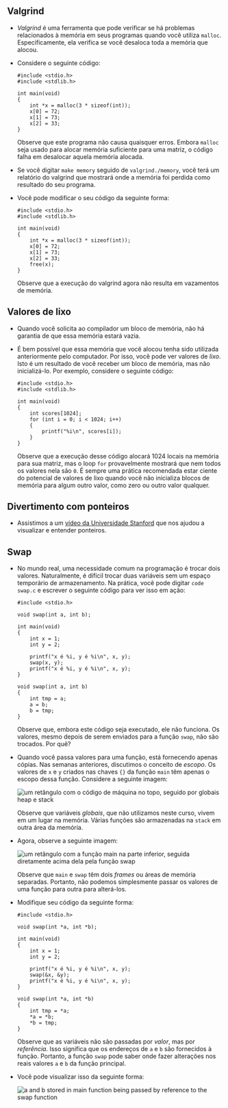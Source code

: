 Valgrind
--------

*   _Valgrind_ é uma ferramenta que pode verificar se há problemas relacionados à memória em seus programas quando você utiliza `malloc`. Especificamente, ela verifica se você desaloca toda a memória que alocou.
*   Considere o seguinte código:
    
        #include <stdio.h>
        #include <stdlib.h>
        
        int main(void)
        {
            int *x = malloc(3 * sizeof(int));
            x[0] = 72;
            x[1] = 73;
            x[2] = 33;
        }
        
    Observe que este programa não causa quaisquer erros. Embora `malloc` seja usado para alocar memória suficiente para uma matriz, o código falha em desalocar aquela memória alocada.
    
*   Se você digitar `make memory` seguido de `valgrind./memory`, você terá um relatório do valgrind que mostrará onde a memória foi perdida como resultado do seu programa.
*   Você pode modificar o seu código da seguinte forma:

        #include <stdio.h>
        #include <stdlib.h>
        
        int main(void)
        {
            int *x = malloc(3 * sizeof(int));
            x[0] = 72;
            x[1] = 73;
            x[2] = 33;
            free(x);
        }
        
    Observe que a execução do valgrind agora não resulta em vazamentos de memória.
    

Valores de lixo
--------------

*   Quando você solicita ao compilador um bloco de memória, não há garantia de que essa memória estará vazia.
*   É bem possível que essa memória que você alocou tenha sido utilizada anteriormente pelo computador. Por isso, você pode ver valores de _lixo_. Isto é um resultado de você receber um bloco de memória, mas não inicializá-lo. Por exemplo, considere o seguinte código:

        #include <stdio.h>
        #include <stdlib.h>
        
        int main(void)
        {
            int scores[1024];
            for (int i = 0; i < 1024; i++)
            {
                printf("%i\n", scores[i]);
            }
        }
        
    Observe que a execução desse código alocará 1024 locais na memória para sua matriz, mas o loop `for` provavelmente mostrará que nem todos os valores nela são `0`. É sempre uma prática recomendada estar ciente do potencial de valores de lixo quando você não inicializa blocos de memória para algum outro valor, como zero ou outro valor qualquer.
    

Divertimento com ponteiros
--------------------------

*   Assistimos a um [vídeo da Universidade Stanford](https://www.youtube.com/watch?v=5VnDaHBi8dM) que nos ajudou a visualizar e entender ponteiros.

Swap
----

*   No mundo real, uma necessidade comum na programação é trocar dois valores. Naturalmente, é difícil trocar duas variáveis sem um espaço temporário de armazenamento. Na prática, você pode digitar `code swap.c` e escrever o seguinte código para ver isso em ação:

        #include <stdio.h>
        
        void swap(int a, int b);
        
        int main(void)
        {
            int x = 1;
            int y = 2;
        
            printf("x é %i, y é %i\n", x, y);
            swap(x, y);
            printf("x é %i, y é %i\n", x, y);
        }
        
        void swap(int a, int b)
        {
            int tmp = a;
            a = b;
            b = tmp;
        }
    
    Observe que, embora este código seja executado, ele não funciona. Os valores, mesmo depois de serem enviados para a função `swap`, não são trocados. Por quê?
    
*   Quando você passa valores para uma função, está fornecendo apenas cópias. Nas semanas anteriores, discutimos o conceito de _escopo_. Os valores de `x` e `y` criados nas chaves `{}` da função `main` têm apenas o escopo dessa função. Considere a seguinte imagem:
    
    ![um retângulo com o código de máquina no topo, seguido por globais heap e stack](https://cs50.harvard.edu/x/2023/notes/4/cs50Week4Slide163.png "stack and heap")
    
    Observe que variáveis _globais_, que não utilizamos neste curso, vivem em um lugar na memória. Várias funções são armazenadas na `stack` em outra área da memória.
    
*   Agora, observe a seguinte imagem:
    
    ![um retângulo com a função main na parte inferior, seguida diretamente acima dela pela função swap](https://cs50.harvard.edu/x/2023/notes/4/cs50Week4Slide167.png "frames")
    
    Observe que `main` e `swap` têm dois _frames_ ou áreas de memória separadas. Portanto, não podemos simplesmente passar os valores de uma função para outra para alterá-los.
    
*   Modifique seu código da seguinte forma:
    
        #include <stdio.h>
        
        void swap(int *a, int *b);
        
        int main(void)
        {
            int x = 1;
            int y = 2;
        
            printf("x é %i, y é %i\n", x, y);
            swap(&x, &y);
            printf("x é %i, y é %i\n", x, y);
        }
        
        void swap(int *a, int *b)
        {
            int tmp = *a;
            *a = *b;
            *b = tmp;
        }

    Observe que as variáveis não são passadas por _valor_, mas por _referência_. Isso significa que os endereços de `a` e `b` são fornecidos à função. Portanto, a função `swap` pode saber onde fazer alterações nos reais valores `a` e `b` da função principal.
    
*   Você pode visualizar isso da seguinte forma:
    
    ![a and b stored in main function being passed by reference to the swap function](https://cs50.harvard.edu/x/2023/notes/4/cs50Week4Slide173.png "swap by reference")